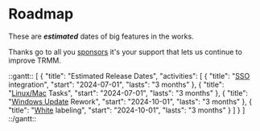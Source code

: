 # Roadmap

These are **_estimated_** dates of big features in the works.

Thanks go to all you [sponsors](sponsor.md#sponsor-with-stripe-or-paypal) it's your support that lets us continue to improve TRMM.

::gantt::
[
    {
        "title": "Estimated Release Dates",
        "activities": [
            {
                "title": "[SSO](https://github.com/amidaware/tacticalrmm/issues/508) integration",
                "start": "2024-07-01",
                "lasts": "3 months"
            },
            {
                "title": "[Linux/Mac](https://github.com/amidaware/tacticalrmm/discussions/1692) Tasks",
                "start": "2024-07-01",
                "lasts": "3 months"
            },
            {
                "title": "[Windows Update](https://github.com/amidaware/tacticalrmm/issues/1188) Rework",
                "start": "2024-10-01",
                "lasts": "3 months"
            },
            {
                "title": "[White](https://github.com/amidaware/tacticalrmm/issues/463) labeling",
                "start": "2024-10-01",
                "lasts": "3 months"
            }
        ]
    }
]
::/gantt::
